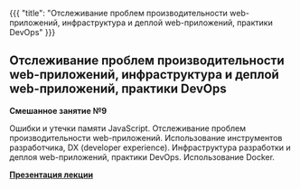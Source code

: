 {{{
	"title": "Отслеживание проблем производительности web-приложений, инфраструктура и деплой web-приложений, практики DevOps"
}}}

## Отслеживание проблем производительности web-приложений, инфраструктура и деплой web-приложений, практики DevOps
__Смешанное занятие №9__

Ошибки и утечки памяти JavaScript. Отслеживание проблем производительности web-приложений. Использование инструментов разработчика, DX (developer experience). Инфраструктура разработки и деплоя web-приложений, практики DevOps. Использование Docker.

__[Презентация лекции](/slides/s11)__
